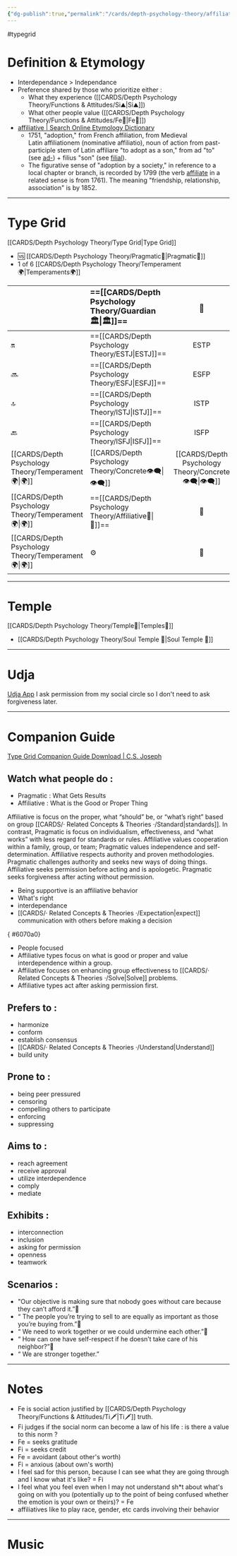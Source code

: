 ```yaml
---
{"dg-publish":true,"permalink":"/cards/depth-psychology-theory/affiliative/","created":"2023-01-01T13:10:48.722+01:00","updated":"2023-04-26T16:56:34.166+02:00"}
---
```


#typegrid 

# Definition & Etymology 
- Interdependance > Independance 
- Preference shared by those who prioritize either : 
	- What they experience ([[CARDS/Depth Psychology Theory/Functions & Attitudes/Si⛰️\|Si⛰️]])
	- What other people value ([[CARDS/Depth Psychology Theory/Functions & Attitudes/Fe💉\|Fe💉]])
- [affiliative | Search Online Etymology Dictionary](https://www.etymonline.com/search?q=affiliative)
	- 1751, "adoption," from French affiliation, from Medieval Latin affiliationem (nominative affiliatio), noun of action from past-participle stem of Latin affiliare "to adopt as a son," from ad "to" (see [ad-](https://www.etymonline.com/word/ad-?ref=etymonline_crossreference "Etymology, meaning and definition of ad- ")) + filius "son" (see [filial](https://www.etymonline.com/word/filial?ref=etymonline_crossreference "Etymology, meaning and definition of filial ")).
	- The figurative sense of "adoption by a society," in reference to a local chapter or branch, is recorded by 1799 (the verb [affiliate](https://www.etymonline.com/word/affiliate?ref=etymonline_crossreference "Etymology, meaning and definition of affiliate ") in a related sense is from 1761). The meaning "friendship, relationship, association" is by 1852.
---
# Type Grid 
[[CARDS/Depth Psychology Theory/Type Grid\|Type Grid]]
- 🆚 [[CARDS/Depth Psychology Theory/Pragmatic🦊\|Pragmatic🦊]] 
- 1 of 6 [[CARDS/Depth Psychology Theory/Temperament🌍\|Temperaments🌍]] 

|                      | <font size="4">  ==[[CARDS/Depth Psychology Theory/Guardian 🏛️\|🏛️]]== </font>   |  <font size="4"> 🧰</font>   | <font size="4">   🔮  </font> | <font size="4">   ==[[CARDS/Depth Psychology Theory/Idealist🦄\|🦄]]==  </font>    | 💬                       |    💬                            |    💬                     |
|:-------------------- |:--------------------- |:---------------------:|:------------------------- |:--------------------- |:--------------------- |:-------------------------- |:--------------------- |
| 🔛  |  ==[[CARDS/Depth Psychology Theory/ESTJ\|ESTJ]]==               |        ESTP        |    ENTJ                     |   ==[[CARDS/Depth Psychology Theory/ENFJ\|ENFJ]]==                | ➡️      | 👋       | 🏆     |
| 🔜    |==[[CARDS/Depth Psychology Theory/ESFJ\|ESFJ]]==             |   ESFP  |   ENTP                    |   ==[[CARDS/Depth Psychology Theory/ENFP\|ENFP]]==                | ↪️ | 👋       | 🏃‍♂️ |
| 🔝  | ==[[CARDS/Depth Psychology Theory/ISTJ\|ISTJ]]==            |   ISTP  |   INTJ                    |   ==[[CARDS/Depth Psychology Theory/INFJ\|INFJ]]==                | ➡️      | 🧘‍♂️ | 🏃‍♂️ | 🔙 | 
|  🔙  |  ==[[CARDS/Depth Psychology Theory/ISFJ\|ISFJ]]==             |     ISFP   |    INTP                     |    ==[[CARDS/Depth Psychology Theory/INFP\|INFP]]==                 | ↪️ |  🧘‍♂️  | 🏆     |
|   [[CARDS/Depth Psychology Theory/Temperament🌍\|🌍]]                      | [[CARDS/Depth Psychology Theory/Concrete👁️‍🗨️\|👁️‍🗨️]] | [[CARDS/Depth Psychology Theory/Concrete👁️‍🗨️\|👁️‍🗨️]] |  🧲         |  🧲     |                       |                            |                       |
|   [[CARDS/Depth Psychology Theory/Temperament🌍\|🌍]]                     | ==[[CARDS/Depth Psychology Theory/Affiliative🐜\|🐜]]== |  🦊  | 🦊       | ==[[CARDS/Depth Psychology Theory/Affiliative🐜\|🐜]]== |                       |                            |                       |
|   [[CARDS/Depth Psychology Theory/Temperament🌍\|🌍]]                      | ⚙️  |  👀   | ⚙️      | 👀   |                       |                            |                       |

---
# Temple 
[[CARDS/Depth Psychology Theory/Temple🙏\|Temples🙏]] 
- [[CARDS/Depth Psychology Theory/Soul Temple 👥\|Soul Temple 👥]] 

---
# Udja
[Udja App](https://www.udja.app/#/)
I ask permission from my social circle so I don't need to ask forgiveness later.

---
# Companion Guide 
[Type Grid Companion Guide Download | C.S. Joseph](https://csjoseph.life/type-grid-companion-guide-download/)
## Watch what people do : 
- Pragmatic : What Gets Results
- Affiliative : What is the Good or Proper Thing

Affiliative is focus on the proper, what “should” be, or “what’s right” based on group [[CARDS/· Related Concepts & Theories ·/Standard\|standards]]. In contrast, Pragmatic is focus on individualism, effectiveness, and “what works” with less regard for standards or rules.
Affiliative values cooperation within a family, group, or team; Pragmatic
values independence and self-determination. Affiliative respects authority and proven methodologies. Pragmatic challenges authority and seeks new ways of doing things. Affiliative seeks permission before acting and is apologetic. Pragmatic seeks forgiveness after acting without permission.

-   Being supportive is an affiliative behavior 
-   What's right 
-   interdependance
-   [[CARDS/· Related Concepts & Theories ·/Expectation\|expect]] communication with others before making a decision
    
{ #6070a0}

-   People focused   
-   Affiliative types focus on what is good or proper and value interdependence within a group. 
-   Affiliative focuses on enhancing group effectiveness to [[CARDS/· Related Concepts & Theories ·/Solve\|Solve]] problems. 
-   Affiliative types act after asking permission first.

## **Prefers to :** 
-   harmonize
-   conform
-   establish consensus
-   [[CARDS/· Related Concepts & Theories ·/Understand\|Understand]]
-   build unity  
    
## **Prone to :**
-   being peer pressured
-   censoring
-   compelling others to participate
-   enforcing
-   suppressing  
    
## **Aims to :**
-   reach agreement
-   receive approval
-   utilize interdependence
-   comply
-   mediate  
    
## **Exhibits :**
-   interconnection 
-   inclusion
-   asking for permission
-   openness
-   teamwork  
    
## **Scenarios :**
-   "Our objective is making sure that nobody goes without care because they can’t afford it.”
-   “ The people you’re trying to sell to are equally as important as those you’re buying from.”
-   “ We need to work together or we could undermine each other.”
-   “ How can one have self-respect if he doesn’t take care of his neighbor?”
-   “ We are stronger together.”
---
# Notes 

- Fe is social action justified by [[CARDS/Depth Psychology Theory/Functions & Attitudes/Ti🗡️\|Ti🗡️]] truth. 
- Fi judges if the social norm can become a law of his life : is there a value to this norm ? 
- Fe = seeks gratitude
- Fi = seeks credit 
- Fe = avoidant (about other's worth)
- Fi = anxious (about own's worth)
- I feel sad for this person, because I can see what they are going through and I know what it's like? = Fi
- I feel what you feel even when I may not understand sh*t about what's going on with you (potentially up to the point of being confused whether the emotion is your own or theirs)? = Fe 
- affiliatives like to play race, gender, etc cards involving their behavior

---
# Music
